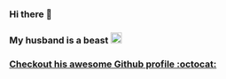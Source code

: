 ### Hi there 👋

### My husband is a beast <img src="https://github.com/kimbo.png" width="20">
### <a href="https://github.com/kimbo">Checkout his awesome Github profile :octocat:</a>
<!--
**misslvtt/misslvtt** is a ✨ _special_ ✨ repository because its `README.md` (this file) appears on your GitHub profile.

Here are some ideas to get you started:

- 🔭 I’m currently working on ...
- 🌱 I’m currently learning ...
- 👯 I’m looking to collaborate on ...
- 🤔 I’m looking for help with ...
- 💬 Ask me about ...
- 📫 How to reach me: ...
- 😄 Pronouns: ...
- ⚡ Fun fact: ...
-->
